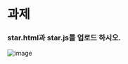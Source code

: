 # 과제
### star.html과 star.js를 업로드 하시오.
![image](https://user-images.githubusercontent.com/92451281/158044915-c661fc2f-86e4-4022-89cf-81a11fb5ec01.png)

